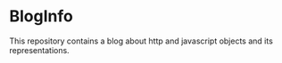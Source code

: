 # BlogInfo
This repository contains a blog about http and javascript objects and its representations.
